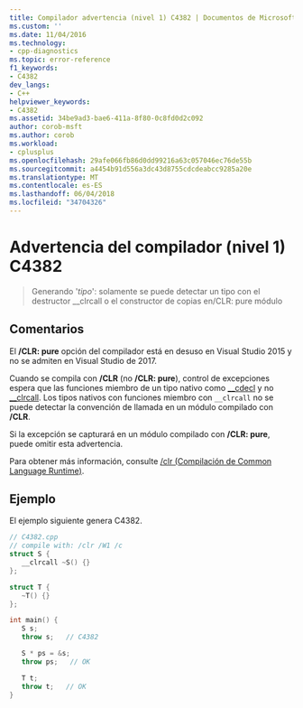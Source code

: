 ```yaml
---
title: Compilador advertencia (nivel 1) C4382 | Documentos de Microsoft
ms.custom: ''
ms.date: 11/04/2016
ms.technology:
- cpp-diagnostics
ms.topic: error-reference
f1_keywords:
- C4382
dev_langs:
- C++
helpviewer_keywords:
- C4382
ms.assetid: 34be9ad3-bae6-411a-8f80-0c8fd0d2c092
author: corob-msft
ms.author: corob
ms.workload:
- cplusplus
ms.openlocfilehash: 29afe066fb86d0dd99216a63c057046ec76de55b
ms.sourcegitcommit: a4454b91d556a3dc43d8755cdcdeabcc9285a20e
ms.translationtype: MT
ms.contentlocale: es-ES
ms.lasthandoff: 06/04/2018
ms.locfileid: "34704326"
---
```

# <a name="compiler-warning-level-1-c4382"></a>Advertencia del compilador (nivel 1) C4382

> Generando '*tipo*': solamente se puede detectar un tipo con el destructor __clrcall o el constructor de copias en/CLR: pure módulo

## <a name="remarks"></a>Comentarios

El **/CLR: pure** opción del compilador está en desuso en Visual Studio 2015 y no se admiten en Visual Studio de 2017.

Cuando se compila con **/CLR** (no **/CLR: pure**), control de excepciones espera que las funciones miembro de un tipo nativo como [__cdecl](../../cpp/cdecl.md) y no [__clrcall](../../cpp/clrcall.md). Los tipos nativos con funciones miembro con `__clrcall` no se puede detectar la convención de llamada en un módulo compilado con **/CLR**.

Si la excepción se capturará en un módulo compilado con **/CLR: pure**, puede omitir esta advertencia.

Para obtener más información, consulte [/clr (Compilación de Common Language Runtime)](../../build/reference/clr-common-language-runtime-compilation.md).

## <a name="example"></a>Ejemplo

El ejemplo siguiente genera C4382.

```cpp
// C4382.cpp
// compile with: /clr /W1 /c
struct S {
   __clrcall ~S() {}
};

struct T {
   ~T() {}
};

int main() {
   S s;
   throw s;   // C4382

   S * ps = &s;
   throw ps;   // OK

   T t;
   throw t;   // OK
}
```